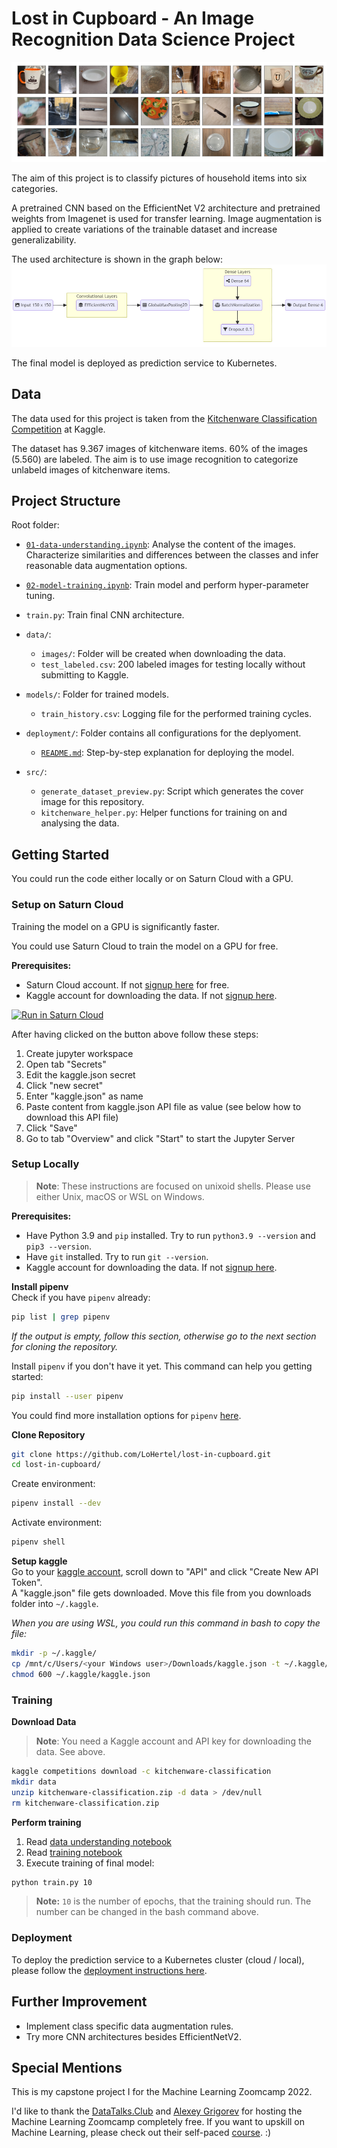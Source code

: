 # Lost in Cupboard - An Image Recognition Data Science Project

![Preview of the Kitchenware Classification Dataset](images/preview.png "Kitchenware Classification Dataset")

The aim of this project is to classify pictures of household items into six categories. 

A pretrained CNN based on the EfficientNet V2 architecture and pretrained weights from Imagenet is used for transfer learning. Image augmentation is applied to create variations of the trainable dataset and increase generalizability. 

The used architecture is shown in the graph below:
![Plot of the used CNN architecture](images/model-architecture.png "Model Architecture")


The final model is deployed as prediction service to Kubernetes.


## Data

The data used for this project is taken from the [Kitchenware Classification Competition](https://www.kaggle.com/competitions/kitchenware-classification) at Kaggle.

The dataset has 9.367 images of kitchenware items. 60% of the images (5.560) are labeled.
The aim is to use image recognition to categorize unlabeld images of kitchenware items.


## Project Structure

Root folder:
* [`01-data-understanding.ipynb`](01-data-understanding.ipynb):
  Analyse the content of the images. Characterize similarities and differences between the classes and infer reasonable data augmentation options.
* [`02-model-training.ipynb`](02-model-training.ipynb):
  Train model and perform hyper-parameter tuning.
* `train.py`: Train final CNN architecture.

* `data/`: 
    * `images/`: Folder will be created when downloading the data.
    * `test_labeled.csv`: 200 labeled images for testing locally without submitting to Kaggle.
* `models/`: Folder for trained models. 
    * `train_history.csv`: Logging file for the performed training cycles.
* `deployment/`: Folder contains all configurations for the deplyoment.
    * [`README.md`](deployment/README.md): Step-by-step explanation for deploying the model.
* `src/`:  
    * `generate_dataset_preview.py`: Script which generates the cover image for this repository.
    * `kitchenware_helper.py`: Helper functions for training on and analysing the data.


## Getting Started

You could run the code either locally or on Saturn Cloud with a GPU.

### Setup on Saturn Cloud
Training the model on a GPU is significantly faster.

You could use Saturn Cloud to train the model on a GPU for free.

**Prerequisites:**
* Saturn Cloud account. If not [signup here](https://bit.ly/saturn-mlzoomcamp) for free.
* Kaggle account for downloading the data. If not [signup here](https://www.kaggle.com/account/login?phase=startRegisterTab).

[![Run in Saturn Cloud](https://saturncloud.io/images/embed/run-in-saturn-cloud.svg "Run in Saturn Cloud")](https://app.community.saturnenterprise.io/dash/resources?recipeUrl=https://raw.githubusercontent.com/LoHertel/lost-in-cupboard/main/saturn-cloud-recipe.json)

After having clicked on the button above follow these steps:
1. Create jupyter workspace
2. Open tab "Secrets"
3. Edit the kaggle.json secret
4. Click "new secret"
5. Enter "kaggle.json" as name
6. Paste content from kaggle.json API file as value (see below how to download this API file)
7. Click "Save"
8. Go to tab "Overview" and click "Start" to start the Jupyter Server

### Setup Locally

> **Note**: These instructions are focused on unixoid shells. Please use either Unix, macOS or WSL on Windows.

**Prerequisites:**
* Have Python 3.9 and `pip` installed. Try to run `python3.9 --version` and `pip3 --version`.
* Have `git` installed. Try to run `git --version`.
* Kaggle account for downloading the data. If not [signup here](https://www.kaggle.com/account/login?phase=startRegisterTab).

**Install pipenv**  
Check if you have `pipenv` already:
```bash
pip list | grep pipenv
```

*If the output is empty, follow this section, otherwise go to the next section for cloning the repository.*

Install `pipenv` if you don't have it yet. This command can help you getting started:
```bash
pip install --user pipenv
```
You could find more installation options for `pipenv` [here](https://pipenv.pypa.io/en/latest/installation.html).


**Clone Repository**  
```bash
git clone https://github.com/LoHertel/lost-in-cupboard.git
cd lost-in-cupboard/
```

Create environment:
```bash
pipenv install --dev
```

Activate environment:
```bash
pipenv shell
```


**Setup kaggle**  
Go to your [kaggle account](https://www.kaggle.com/me/account), scroll down to "API" and click "Create New API Token".  
A "kaggle.json" file gets downloaded. Move this file from you downloads folder into `~/.kaggle`.  

*When you are using WSL, you could run this command in bash to copy the file:*
```bash
mkdir -p ~/.kaggle/ 
cp /mnt/c/Users/<your Windows user>/Downloads/kaggle.json -t ~/.kaggle/ 
chmod 600 ~/.kaggle/kaggle.json
```

### Training

**Download Data**

> **Note**: You need a Kaggle account and API key for downloading the data. See above.

```bash
kaggle competitions download -c kitchenware-classification
mkdir data
unzip kitchenware-classification.zip -d data > /dev/null
rm kitchenware-classification.zip
```

**Perform training**

1. Read [data understanding notebook](01-data-understanding.ipynb)
2. Read [training notebook](02-model-training.ipynb)
3. Execute training of final model: 
```bash
python train.py 10
```
> **Note:** `10` is the number of epochs, that the training should run. The number can be changed in the bash command above.

### Deployment

To deploy the prediction service to a Kubernetes cluster (cloud / local), please follow the [deployment instructions here](deployment/README.md).



##  Further Improvement

* Implement class specific data augmentation rules.
* Try more CNN architectures besides EfficientNetV2.



## Special Mentions
This is my capstone project I for the Machine Learning Zoomcamp 2022.

I'd like to thank the [DataTalks.Club](https://datatalks.club) and [Alexey Grigorev](https://github.com/alexeygrigorev) for hosting the Machine Learning Zoomcamp completely free. If you want to upskill on Machine Learning, please check out their self-paced [course](https://github.com/alexeygrigorev/mlbookcamp-code/tree/master/course-zoomcamp). :)